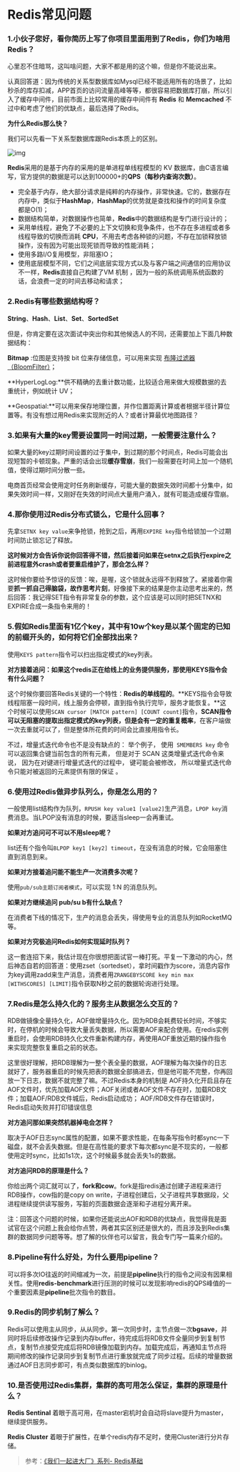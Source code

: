 # Redis常见问题

### 1.小伙子您好，看你简历上写了你项目里面用到了Redis，你们为啥用Redis？ 

心里忍不住暗骂，这叫啥问题，大家不都是用的这个嘛，但是你不能说出来。

认真回答道：因为传统的关系型数据库如Mysql已经不能适用所有的场景了，比如秒杀的库存扣减，APP首页的访问流量高峰等等，都很容易把数据库打崩，所以引入了缓存中间件，目前市面上比较常用的缓存中间件有 **Redis** 和 **Memcached** 不过中和考虑了他们的优缺点，最后选择了Redis。

**为什么Redis那么快？**

我们可以先看一下关系型数据库跟Redis本质上的区别。

![img](https://raw.githubusercontent.com/zmk-c/GolangGuide/master/img/20210425145035.webp)

**Redis**采用的是基于内存的采用的是单进程单线程模型的 KV 数据库，由C语言编写，官方提供的数据是可以达到100000+的**QPS（每秒内查询次数）**。

- 完全基于内存，绝大部分请求是纯粹的内存操作，非常快速。它的，数据存在内存中，类似于**HashMap**，**HashMap**的优势就是查找和操作的时间复杂度都是O(1)；
- 数据结构简单，对数据操作也简单，**Redis**中的数据结构是专门进行设计的；
- 采用单线程，避免了不必要的上下文切换和竞争条件，也不存在多进程或者多线程导致的切换而消耗 **CPU**，不用去考虑各种锁的问题，不存在加锁释放锁操作，没有因为可能出现死锁而导致的性能消耗；
- 使用多路I/O复用模型，非阻塞IO；
- 使用底层模型不同，它们之间底层实现方式以及与客户端之间通信的应用协议不一样，**Redis**直接自己构建了VM 机制 ，因为一般的系统调用系统函数的话，会浪费一定的时间去移动和请求；

### 2.Redis有哪些数据结构呀？ 

**String**、**Hash**、**List**、**Set**、**SortedSet**

但是，你肯定要在这次面试中突出你和其他候选人的不同，还需要加上下面几种数据结构：

**Bitmap** :位图是支持按 bit 位来存储信息，可以用来实现 [布隆过滤器（BloomFilter）](./bloomfilter.md)；

**HyperLogLog:**供不精确的去重计数功能，比较适合用来做大规模数据的去重统计，例如统计 UV；

**Geospatial:**可以用来保存地理位置，并作位置距离计算或者根据半径计算位置等。有没有想过用Redis来实现附近的人？或者计算最优地图路径？

### 3.如果有大量的key需要设置同一时间过期，一般需要注意什么？ 

如果大量的key过期时间设置的过于集中，到过期的那个时间点，Redis可能会出现短暂的卡顿现象。严重的话会出现**缓存雪崩**，我们一般需要在时间上加一个随机值，使得过期时间分散一些。

电商首页经常会使用定时任务刷新缓存，可能大量的数据失效时间都十分集中，如果失效时间一样，又刚好在失效的时间点大量用户涌入，就有可能造成缓存雪崩。

### 4.那你使用过Redis分布式锁么，它是什么回事？ 

先拿`SETNX key value`来争抢锁，抢到之后，再用`EXPIRE key`指令给锁加一个过期时间防止锁忘记了释放。

**这时候对方会告诉你说你回答得不错，然后接着问如果在setnx之后执行expire之前进程意外crash或者要重启维护了，那会怎么样？** 

这时候你要给予惊讶的反馈：唉，是喔，这个锁就永远得不到释放了。紧接着你需要**抓一抓自己得脑袋，故作思考片刻**，好像接下来的结果是你主动思考出来的，然后回答：我记得SET指令有非常复杂的参数，这个应该是可以同时把SETNX和EXPIRE合成一条指令来用的！

### 5.假如Redis里面有1亿个key，其中有10w个key是以某个固定的已知的前缀开头的，如何将它们全部找出来？ 

使用`KEYS pattern`指令可以扫出指定模式的key列表。

**对方接着追问：如果这个redis正在给线上的业务提供服务，那使用KEYS指令会有什么问题？** 

这个时候你要回答Redis关键的一个特性：**Redis的单线程的**。**KEYS指令会导致线程阻塞一段时间，线上服务会停顿，直到指令执行完毕，服务才能恢复。**这个时候可以使用`SCAN cursor [MATCH pattern] [COUNT count]`指令，**SCAN指令可以无阻塞的提取出指定模式的key列表，但是会有一定的重复概率**，在客户端做一次去重就可以了，但是整体所花费的时间会比直接用指令长。

不过，增量式迭代命令也不是没有缺点的： 举个例子， 使用` SMEMBERS key` 命令可以返回集合键当前包含的所有元素， 但是对于 SCAN 这类增量式迭代命令来说， 因为在对键进行增量式迭代的过程中， 键可能会被修改， 所以增量式迭代命令只能对被返回的元素提供有限的保证 。

### 6.使用过Redis做异步队列么，你是怎么用的？ 

一般使用list结构作为队列，`RPUSH key value1 [value2]`生产消息，`LPOP key`消费消息。当LPOP没有消息的时候，要适当sleep一会再重试。

**如果对方追问可不可以不用sleep呢？** 

list还有个指令叫`BLPOP key1 [key2] timeout`，在没有消息的时候，它会阻塞住直到消息到来。

**如果对方接着追问能不能生产一次消费多次呢？** 

使用`pub/sub主题订阅者模式`，可以实现 1:N 的消息队列。

**如果对方继续追问 pub/su b有什么缺点？** 

在消费者下线的情况下，生产的消息会丢失，得使用专业的消息队列如RocketMQ等。

**如果对方究极追问Redis如何实现延时队列？**

这一套连招下来，我估计现在你很想把面试官一棒打死。平复一下激动的内心，然后神态自若的回答道：使用zset（sortedset），拿时间戳作为score，消息内容作为key调用zadd来生产消息，消费者用`ZRANGEBYSCORE key min max [WITHSCORES] [LIMIT]`指令获取N秒之前的数据轮询进行处理。

### 7.Redis是怎么持久化的？服务主从数据怎么交互的？ 

RDB做镜像全量持久化，AOF做增量持久化。因为RDB会耗费较长时间，不够实时，在停机的时候会导致大量丢失数据，所以需要AOF来配合使用。在redis实例重启时，会使用RDB持久化文件重新构建内存，再使用AOF重放近期的操作指令来实现完整恢复重启之前的状态。

这里很好理解，把RDB理解为一整个表全量的数据，AOF理解为每次操作的日志就好了，服务器重启的时候先把表的数据全部搞进去，但是他可能不完整，你再回放一下日志，数据不就完整了嘛。不过Redis本身的机制是 AOF持久化开启且存在AOF文件时，优先加载AOF文件；AOF关闭或者AOF文件不存在时，加载RDB文件；加载AOF/RDB文件城后，Redis启动成功； AOF/RDB文件存在错误时，Redis启动失败并打印错误信息

**对方追问那如果突然机器掉电会怎样？** 

取决于AOF日志sync属性的配置，如果不要求性能，在每条写指令时都sync一下磁盘，就不会丢失数据。但是在高性能的要求下每次都sync是不现实的，一般都使用定时sync，比如1s1次，这个时候最多就会丢失1s的数据。

**对方追问RDB的原理是什么？** 

你给出两个词汇就可以了，**fork和cow**。fork是指redis通过创建子进程来进行RDB操作，cow指的是copy on write，子进程创建后，父子进程共享数据段，父进程继续提供读写服务，写脏的页面数据会逐渐和子进程分离开来。

注：回答这个问题的时候，如果你还能说出AOF和RDB的优缺点，我觉得我是面试官在这个问题上我会给你点赞，两者其实区别还是很大的，而且涉及到Redis集群的数据同步问题等等。想了解的伙伴也可以留言，我会专门写一篇来介绍的。 

### 8.Pipeline有什么好处，为什么要用pipeline？ 

可以将多次IO往返的时间缩减为一次，前提是**pipeline**执行的指令之间没有因果相关性。使用**redis-benchmark**进行压测的时候可以发现影响redis的QPS峰值的一个重要因素是**pipeline**批次指令的数目。

### 9.Redis的同步机制了解么？ 

Redis可以使用主从同步，从从同步。第一次同步时，主节点做一次**bgsave**，并同时将后续修改操作记录到内存buffer，待完成后将RDB文件全量同步到复制节点，复制节点接受完成后将RDB镜像加载到内存。加载完成后，再通知主节点将期间修改的操作记录同步到复制节点进行重放就完成了同步过程。后续的增量数据通过AOF日志同步即可，有点类似数据库的binlog。

### 10.是否使用过Redis集群，集群的高可用怎么保证，集群的原理是什么？ 

**Redis Sentinal** 着眼于高可用，在master宕机时会自动将slave提升为master，继续提供服务。

**Redis Cluster** 着眼于扩展性，在单个redis内存不足时，使用Cluster进行分片存储。



> 参考：[《我们一起进大厂》系列- Redis基础](https://juejin.cn/post/6844903982066827277)


